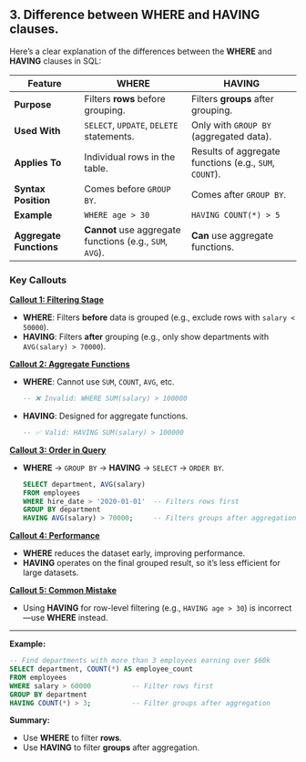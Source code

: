 ## 3. Difference between **WHERE** and **HAVING** clauses.

Here’s a clear explanation of the differences between the **WHERE** and **HAVING** clauses in SQL:

| Feature                | **WHERE**                                      | **HAVING**                                      |
|------------------------|------------------------------------------------|-------------------------------------------------|
| **Purpose**            | Filters **rows** before grouping.              | Filters **groups** after grouping.              |
| **Used With**          | `SELECT`, `UPDATE`, `DELETE` statements.        | Only with `GROUP BY` (aggregated data).         |
| **Applies To**         | Individual rows in the table.                  | Results of aggregate functions (e.g., `SUM`, `COUNT`). |
| **Syntax Position**    | Comes before `GROUP BY`.                        | Comes after `GROUP BY`.                         |
| **Example**            | `WHERE age > 30`                               | `HAVING COUNT(*) > 5`                            |
| **Aggregate Functions**| **Cannot** use aggregate functions (e.g., `SUM`, `AVG`). | **Can** use aggregate functions.               |

### **Key Callouts**

<ins>**Callout 1: Filtering Stage**</ins>
- **WHERE**: Filters **before** data is grouped (e.g., exclude rows with `salary < 50000`).
- **HAVING**: Filters **after** grouping (e.g., only show departments with `AVG(salary) > 70000`).

<ins>**Callout 2: Aggregate Functions**</ins>
- **WHERE**: Cannot use `SUM`, `COUNT`, `AVG`, etc.
  ```sql
  -- ❌ Invalid: WHERE SUM(salary) > 100000
  ```
- **HAVING**: Designed for aggregate functions.
  ```sql
  -- ✅ Valid: HAVING SUM(salary) > 100000
  ```

<ins>**Callout 3: Order in Query**</ins>
- **WHERE** → `GROUP BY` → **HAVING** → `SELECT` → `ORDER BY`.
  ```sql
  SELECT department, AVG(salary)
  FROM employees
  WHERE hire_date > '2020-01-01'  -- Filters rows first
  GROUP BY department
  HAVING AVG(salary) > 70000;     -- Filters groups after aggregation
  ```

<ins>**Callout 4: Performance**</ins>
- **WHERE** reduces the dataset early, improving performance.
- **HAVING** operates on the final grouped result, so it’s less efficient for large datasets.

<ins>**Callout 5: Common Mistake**</ins>
- Using **HAVING** for row-level filtering (e.g., `HAVING age > 30`) is incorrect—use **WHERE** instead.

---
**Example:**
```sql
-- Find departments with more than 3 employees earning over $60k
SELECT department, COUNT(*) AS employee_count
FROM employees
WHERE salary > 60000          -- Filter rows first
GROUP BY department
HAVING COUNT(*) > 3;          -- Filter groups after aggregation
```

**Summary:**
- Use **WHERE** to filter **rows**.
- Use **HAVING** to filter **groups** after aggregation.

